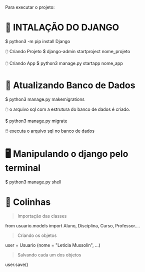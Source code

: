 Para executar o projeto:

# 🐍 INTALAÇÃO DO DJANGO 
$ python3 -m pip install Django

🖱️ Criando Projeto
$ django-admin startproject nome_projeto

🖱️ Criando App
$ python3 manage.py startapp nome_app

# 🎲 Atualizando Banco de Dados
$ python3 manage.py makemigrations 

🖱️ o arquivo sql com a estrutura do banco de dados é criado.

$ python3 manage.py migrate

🖱️ executa o arquivo sql no banco de dados

# 🖥️ Manipulando o django pelo terminal
$ python3 manage.py shell


# 📝 Colinhas

> Importação das classes
> 
from usuario.models import Aluno, Disciplina, Curso, Professor....

> Criando os objetos

user = Usuario (nome = "Leticia Mussolin", ...)

> Salvando cada um dos objetos
> 
user.save()
